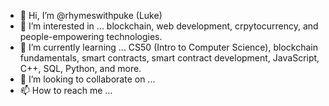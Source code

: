 - 👋 Hi, I’m @rhymeswithpuke (Luke)
- 👀 I’m interested in ... blockchain, web development, crpytocurrency, and people-empowering technologies.
- 🌱 I’m currently learning ... CS50 (Intro to Computer Science), blockchain fundamentals, smart contracts, smart contract development, JavaScript, C++, SQL, Python, and more.
- 💞️ I’m looking to collaborate on ...
- 📫 How to reach me ...

<!---
rhymeswithpuke/rhymeswithpuke is a ✨ special ✨ repository because its `README.md` (this file) appears on your GitHub profile.
You can click the Preview link to take a look at your changes.
--->
